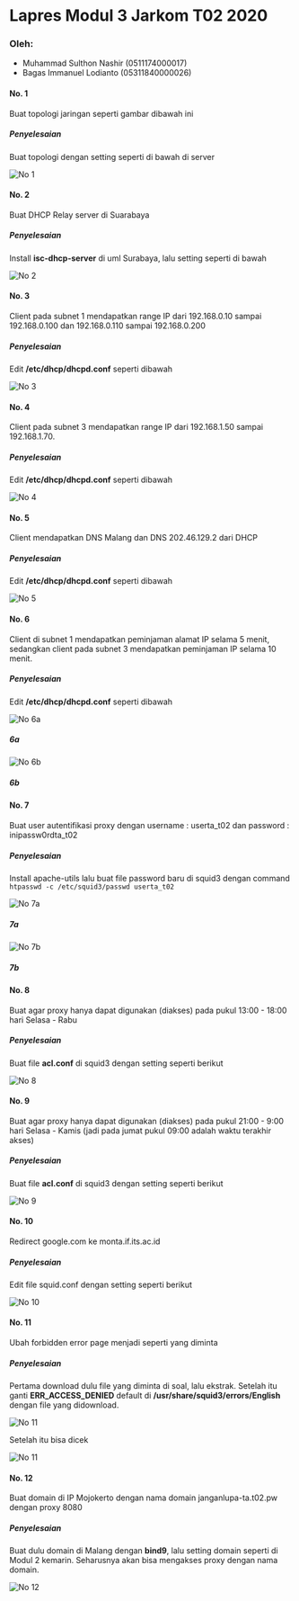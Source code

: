 
# Lapres Modul 3 Jarkom T02 2020

### Oleh:
- Muhammad Sulthon Nashir (0511174000017)
- Bagas Immanuel Lodianto (05311840000026)

#### No. 1
Buat topologi jaringan seperti gambar dibawah ini
##### Penyelesaian
Buat topologi dengan setting seperti di bawah di server

![No 1](https://github.com/bagasimmanuel/Jarkom_Modul3_Lapres_T02/blob/main/img/1.PNG)

#### No. 2
Buat DHCP Relay server di Suarabaya
##### Penyelesaian
Install __isc-dhcp-server__ di uml Surabaya, lalu setting seperti di bawah

![No 2](https://github.com/bagasimmanuel/Jarkom_Modul3_Lapres_T02/blob/main/img/2.PNG)

#### No. 3
Client pada subnet 1 mendapatkan range IP dari 192.168.0.10 sampai 192.168.0.100 dan 192.168.0.110 sampai 192.168.0.200
##### Penyelesaian
Edit __/etc/dhcp/dhcpd.conf__ seperti dibawah

![No 3](https://github.com/bagasimmanuel/Jarkom_Modul3_Lapres_T02/blob/main/img/3.PNG)

#### No. 4
Client pada subnet 3 mendapatkan range IP dari 192.168.1.50 sampai 192.168.1.70.
##### Penyelesaian
Edit __/etc/dhcp/dhcpd.conf__ seperti dibawah

![No 4](https://github.com/bagasimmanuel/Jarkom_Modul3_Lapres_T02/blob/main/img/4.PNG)

#### No. 5
Client mendapatkan DNS Malang dan DNS 202.46.129.2 dari DHCP
##### Penyelesaian
Edit __/etc/dhcp/dhcpd.conf__ seperti dibawah

![No 5](https://github.com/bagasimmanuel/Jarkom_Modul3_Lapres_T02/blob/main/img/3.PNG)

#### No. 6
Client di subnet 1 mendapatkan peminjaman alamat IP selama 5 menit, sedangkan client pada subnet 3 mendapatkan peminjaman IP selama 10 menit.
##### Penyelesaian
Edit __/etc/dhcp/dhcpd.conf__ seperti dibawah

![No 6a](https://github.com/bagasimmanuel/Jarkom_Modul3_Lapres_T02/blob/main/img/3.PNG)

##### 6a

![No 6b](https://github.com/bagasimmanuel/Jarkom_Modul3_Lapres_T02/blob/main/img/4.PNG)

##### 6b
#### No. 7
Buat user autentifikasi proxy dengan username : userta_t02 dan password : inipassw0rdta_t02
##### Penyelesaian
Install apache-utils lalu buat file password baru di squid3 dengan command ```htpasswd -c /etc/squid3/passwd userta_t02```

![No 7a](https://github.com/bagasimmanuel/Jarkom_Modul3_Lapres_T02/blob/main/img/7.PNG)

##### 7a

![No 7b](https://github.com/bagasimmanuel/Jarkom_Modul3_Lapres_T02/blob/main/img/7B.PNG)

##### 7b

#### No. 8
Buat agar proxy hanya dapat digunakan (diakses) pada pukul 13:00 - 18:00 hari Selasa - Rabu
##### Penyelesaian
Buat file __acl.conf__ di squid3 dengan setting seperti berikut

![No 8](https://github.com/bagasimmanuel/Jarkom_Modul3_Lapres_T02/blob/main/img/8.PNG)

#### No. 9
Buat agar proxy hanya dapat digunakan (diakses) pada pukul 21:00 - 9:00 hari Selasa - Kamis (jadi pada jumat pukul 09:00 adalah waktu terakhir akses)
##### Penyelesaian
Buat file __acl.conf__ di squid3 dengan setting seperti berikut

![No 9](https://github.com/bagasimmanuel/Jarkom_Modul3_Lapres_T02/blob/main/img/8.PNG)

#### No. 10
Redirect google.com ke monta.if.its.ac.id
##### Penyelesaian
Edit file squid.conf dengan setting seperti berikut 

![No 10](https://github.com/bagasimmanuel/Jarkom_Modul3_Lapres_T02/blob/main/img/10.PNG)

#### No. 11
Ubah forbidden error page menjadi seperti yang diminta
##### Penyelesaian
Pertama download dulu file yang diminta di soal, lalu ekstrak. Setelah itu ganti __ERR_ACCESS_DENIED__ default di __/usr/share/squid3/errors/English__ dengan file yang didownload.

![No 11](https://github.com/bagasimmanuel/Jarkom_Modul3_Lapres_T02/blob/main/img/11.PNG)

Setelah itu bisa dicek

![No 11](https://github.com/bagasimmanuel/Jarkom_Modul3_Lapres_T02/blob/main/img/11B.PNG)

#### No. 12
Buat domain di IP Mojokerto dengan nama domain janganlupa-ta.t02.pw dengan proxy 8080
##### Penyelesaian
Buat dulu domain di Malang dengan __bind9__, lalu setting domain seperti di Modul 2 kemarin. Seharusnya akan bisa mengakses proxy dengan nama domain.

![No 12](https://github.com/bagasimmanuel/Jarkom_Modul3_Lapres_T02/blob/main/img/12.PNG)


